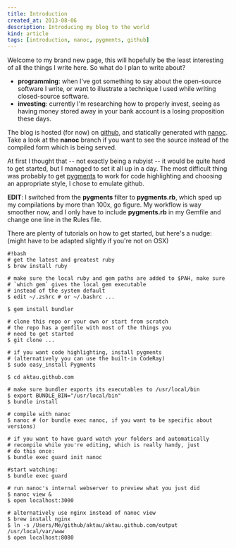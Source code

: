 ```yaml
---
title: Introduction
created_at: 2013-08-06
description: Introducing my blog to the world
kind: article
tags: [introduction, nanoc, pygments, github]
---
```


Welcome to my brand new page, this will hopefully be the least
interesting of all the things I write here. So what do I plan to write
about?

<!-- more -->

- **programming**: when I've got something to say about the open-source
  software I write, or want to illustrate a technique I used while
  writing closed-source software.
- **investing**: currently I'm researching how to properly invest,
  seeing as having money stored away in your bank account is a losing
  proposition these days.

The blog is hosted (for now) on
[github](https://github.com/aktau/aktau.github.com), and statically
generated with [nanoc](http://nanoc.ws/). Take a look at the **nanoc**
branch if you want to see the source instead of the compiled form which
is being served.

At first I thought that -- not exactly being a rubyist -- it would be
quite hard to get started, but I managed to set it all up in a day. The
most difficult thing was probably to get
[pygments](http://pygments.org/) to work for code highlighting and
choosing an appropriate style, I chose to emulate github.

**EDIT**: I switched from the **pygments** filter to **pygments.rb**,
which sped up my compilations by more than 100x, go figure. My workflow
is way smoother now, and I only have to include **pygments.rb** in my
Gemfile and change one line in the Rules file.

There are plenty of tutorials on how to get started, but here's a nudge:
(might have to be adapted slightly if you're not on OSX)

~~~~~~~~
#!bash
# get the latest and greatest ruby
$ brew install ruby

# make sure the local ruby and gem paths are added to $PAH, make sure
# `which gem` gives the local gem executable
# instead of the system default
$ edit ~/.zshrc # or ~/.bashrc ...

$ gem install bundler

# clone this repo or your own or start from scratch
# the repo has a gemfile with most of the things you
# need to get started
$ git clone ...

# if you want code highlighting, install pygments
# (alternatively you can use the built-in CodeRay)
$ sudo easy_install Pygments

$ cd aktau.github.com

# make sure bundler exports its executables to /usr/local/bin
$ export BUNDLE_BIN="/usr/local/bin"
$ bundle install

# compile with nanoc
$ nanoc # (or bundle exec nanoc, if you want to be specific about versions)

# if you want to have guard watch your folders and automatically
# recompile while you're editing, which is really handy, just
# do this once:
$ bundle exec guard init nanoc

#start watching:
$ bundle exec guard

# run nanoc's internal webserver to preview what you just did
$ nanoc view &
$ open localhost:3000

# alternatively use nginx instead of nanoc view
$ brew install nginx
$ ln -s /Users/Me/github/aktau/aktau.github.com/output /usr/local/var/www
$ open localhost:8080
~~~~~~~~
